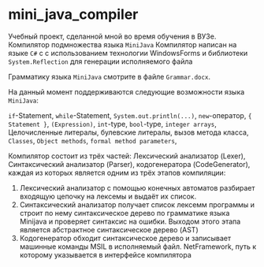 # mini_java_compiler
Учебный проект, сделанной мной во время обучения в ВУЗе. Компилятор подмножества языка `MiniJava`
Компилятор написан на языке `C#` c с использованием технологии WindowsForms и библиотеки `System.Reflection` для генерации исполняемого файла

Грамматику языка `MiniJava` смотрите в файле `Grammar.docx`.

На данный момент поддерживаются следующие возможности языка `MiniJava`:

`if`-Statement, `while`-Statement, `System.out.println(...)`, `new`-оператор, `{ Statement }`, `(Expression)`, `int`-type, `bool`-type, `integer arrays`, Целочисленные литералы, булевские литералы, вызов метода класса, `Classes`, `Object methods`, `formal method parameters`, 

Компилятор состоит из трёх частей: Лексический анализатор (Lexer), Синтаксический анализатор (Parser), кодогенератора (CodeGenerator),
каждая из которых является одним из трёх этапов компиляции:

1. Лексический анализатор с помощью конечных автоматов разбирает входящую цепочку на лексемы и выдаёт их список.
2. Синтаксический анализатор получает список лексемм программы и строит по нему синтаксическое дерево по грамматике языка Minijava 
и проверяет синтаксис на ошибки. Выходом этого этапа является абстрактное синтаксическое дерево (AST)
3. Кодогенератор обходит синтаксическое дерево и записывает машинные команды MSIL в исполняемый файл. NetFramework, путь 
к которому указывается в интерфейсе компилятора

